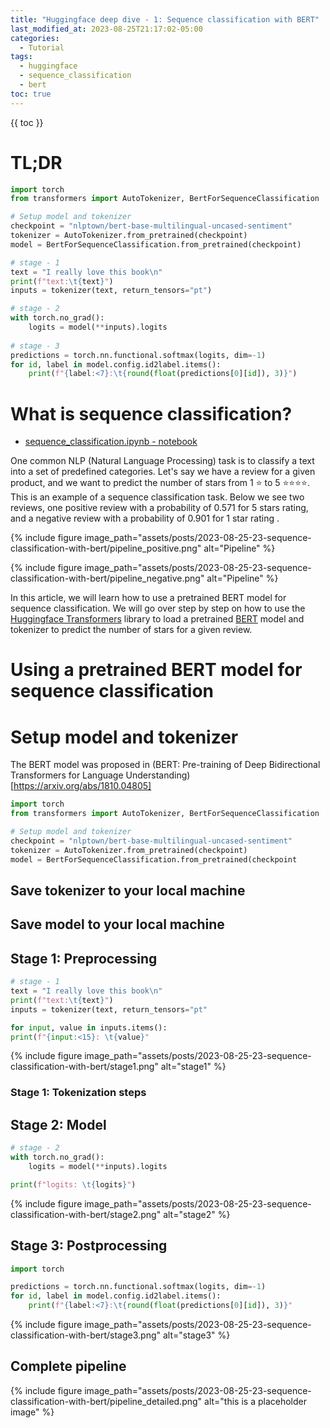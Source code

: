 ```yaml
---
title: "Huggingface deep dive - 1: Sequence classification with BERT"
last_modified_at: 2023-08-25T21:17:02-05:00
categories:
  - Tutorial
tags:
  - huggingface
  - sequence_classification
  - bert
toc: true
---
```


{{ toc }}


# TL;DR

```py
import torch
from transformers import AutoTokenizer, BertForSequenceClassification

# Setup model and tokenizer
checkpoint = "nlptown/bert-base-multilingual-uncased-sentiment"
tokenizer = AutoTokenizer.from_pretrained(checkpoint)
model = BertForSequenceClassification.from_pretrained(checkpoint)

# stage - 1
text = "I really love this book\n"
print(f"text:\t{text}")
inputs = tokenizer(text, return_tensors="pt")

# stage - 2
with torch.no_grad():
    logits = model(**inputs).logits
    
# stage - 3
predictions = torch.nn.functional.softmax(logits, dim=-1)
for id, label in model.config.id2label.items():
    print(f"{label:<7}:\t{round(float(predictions[0][id]), 3)}")
```


# What is sequence classification?
- [sequence_classification.ipynb - notebook](https://colab.research.google.com/github/roldanjrgl/huggingface_deep_dive/blob/main/sequence_classification.ipynb)

One common NLP (Natural Language Processing) task is to classify a text into a set of predefined categories. Let's say we have a review for a given product, and we want to predict the number of stars from 1 ⭐️ to 5 ⭐️⭐️⭐️⭐️. This is an example of a sequence classification task. Below we see two reviews, one positive review with a probability of 0.571 for 5 stars rating, and a negative review with a probability of 0.901 for 1 star rating .

{% include figure image_path="assets/posts/2023-08-25-23-sequence-classification-with-bert/pipeline_positive.png" alt="Pipeline" %}

{% include figure image_path="assets/posts/2023-08-25-23-sequence-classification-with-bert/pipeline_negative.png" alt="Pipeline"  %}

In this article, we will learn how to use a pretrained BERT model for sequence classification. We will go over step by step on how to use the [Huggingface Transformers](https://huggingface.co/transformers/) library to load a pretrained [BERT](https://huggingface.co/docs/transformers/model_doc/bert) model and tokenizer to predict the number of stars for a given review.

# Using a pretrained BERT model for sequence classification

# Setup model and tokenizer
The BERT model was proposed in (BERT: Pre-training of Deep Bidirectional Transformers for Language Understanding)[https://arxiv.org/abs/1810.04805] 



```py
import torch
from transformers import AutoTokenizer, BertForSequenceClassification

# Setup model and tokenizer
checkpoint = "nlptown/bert-base-multilingual-uncased-sentiment"
tokenizer = AutoTokenizer.from_pretrained(checkpoint)
model = BertForSequenceClassification.from_pretrained(checkpoint
```

## Save tokenizer to your local machine

## Save model to your local machine

## Stage 1: Preprocessing
```py
# stage - 1
text = "I really love this book\n"
print(f"text:\t{text}")
inputs = tokenizer(text, return_tensors="pt"

for input, value in inputs.items():
print(f"{input:<15}: \t{value}"
```

{% include figure image_path="assets/posts/2023-08-25-23-sequence-classification-with-bert/stage1.png" alt="stage1"  %}


### Stage 1: Tokenization steps

## Stage 2: Model
```py
# stage - 2
with torch.no_grad():
    logits = model(**inputs).logits

print(f"logits: \t{logits}")
```

{% include figure image_path="assets/posts/2023-08-25-23-sequence-classification-with-bert/stage2.png" alt="stage2"  %}


## Stage 3: Postprocessing
```py
import torch

predictions = torch.nn.functional.softmax(logits, dim=-1)
for id, label in model.config.id2label.items():
    print(f"{label:<7}:\t{round(float(predictions[0][id]), 3)}"
```

{% include figure image_path="assets/posts/2023-08-25-23-sequence-classification-with-bert/stage3.png" alt="stage3"  %}

## Complete pipeline

{% include figure image_path="assets/posts/2023-08-25-23-sequence-classification-with-bert/pipeline_detailed.png" alt="this is a placeholder image"  %}
